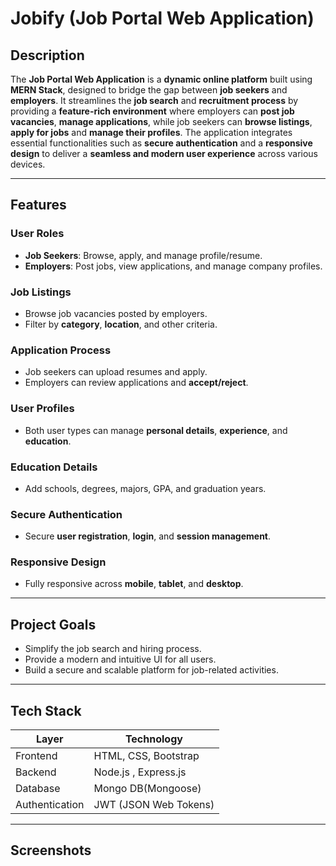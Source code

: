 #  Jobify (Job Portal Web Application)

##  Description

The **Job Portal Web Application** is a **dynamic online platform** built using **MERN Stack**, designed to bridge the gap between **job seekers** and **employers**. It streamlines the **job search** and **recruitment process** by providing a **feature-rich environment** where employers can **post job vacancies**, **manage applications**, while job seekers can **browse listings**, **apply for jobs** and **manage their profiles**. The application integrates essential functionalities such as **secure authentication** and a **responsive design** to deliver a **seamless and modern user experience** across various devices.

---

##  Features

###  User Roles
- **Job Seekers**: Browse, apply, and manage profile/resume.
- **Employers**: Post jobs, view applications, and manage company profiles.

###  Job Listings
- Browse job vacancies posted by employers.
- Filter by **category**, **location**, and other criteria.

###  Application Process
- Job seekers can upload resumes and apply.
- Employers can review applications and **accept/reject**.

###  User Profiles
- Both user types can manage **personal details**, **experience**, and **education**.

###  Education Details
- Add schools, degrees, majors, GPA, and graduation years.

###  Secure Authentication
- Secure **user registration**, **login**, and **session management**.

###  Responsive Design
- Fully responsive across **mobile**, **tablet**, and **desktop**.

---

##  Project Goals
- Simplify the job search and hiring process.
- Provide a modern and intuitive UI for all users.
- Build a secure and scalable platform for job-related activities.

---

##  Tech Stack

| Layer               | Technology             |
|--------------------|------------------------|
| Frontend           | HTML, CSS, Bootstrap   |
| Backend            | Node.js , Express.js   |
| Database           | Mongo DB(Mongoose)     |
| Authentication     | JWT (JSON Web Tokens)  |


---

##  Screenshots



